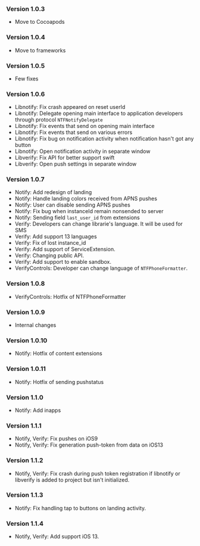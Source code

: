 ### Version 1.0.3

* Move to Cocoapods

### Version 1.0.4

* Move to frameworks

### Version 1.0.5

* Few fixes

### Version 1.0.6

* Libnotify: Fix crash appeared on reset userId
* Libnotify: Delegate opening main interface to application developers through protocol `NTFNotifyDelegate`
* Libnotify: Fix events that send on opening main interface
* Libnotify: Fix events that send on various errors
* Libnotify: Fix bug on notification activity when notification hasn't got any button
* Libnotify: Open notification activity in separate window
* Libverify: Fix API for better support swift
* Libverify: Open push settings in separate window

### Version 1.0.7

* Notify: Add redesign of landing
* Notify: Handle landing colors received from APNS pushes
* Notify: User can disable sending APNS pushes
* Notify: Fix bug when instanceId remain nonsended to server 
* Notify: Sending field `last_user_id` from extensions
* Verify: Developers can change librarie's language. It will be used for SMS
* Verify: Add support 13 languages
* Verify: Fix of lost instance_id
* Verify: Add support of ServiceExtension.
* Verify: Changing public API.
* Verify: Add support to enable sandbox.
* VerifyControls: Developer can change language of `NTFPhoneFormatter`.

### Version 1.0.8

* VerifyControls: Hotfix of NTFPhoneFormatter

### Version 1.0.9

* Internal changes

### Version 1.0.10

* Notify: Hotfix of content extensions

### Version 1.0.11

* Notify: Hotfix of sending pushstatus

### Version 1.1.0

* Notify: Add inapps

### Version 1.1.1

* Notify, Verify: Fix pushes on iOS9
* Notify, Verify: Fix generation push-token from data on iOS13

### Version 1.1.2

* Notify, Verify: Fix crash during push token registration if libnotify or libverify is added to project but isn't initialized. 

### Version 1.1.3

* Notify: Fix handling tap to buttons on landing activity.

### Version 1.1.4

* Notify, Verify: Add support iOS 13.
